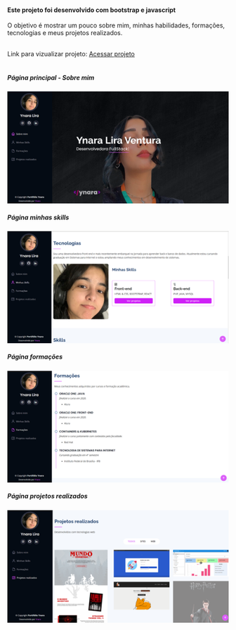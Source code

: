 <h4>Este projeto foi desenvolvido com bootstrap e javascript</h4>
<p>O objetivo é mostrar um pouco sobre mim, minhas habilidades, formações, tecnologias e meus projetos realizados.</p>
<br>
Link para vizualizar projeto: <a href="https://ynaralira.github.io/portifolio-ynara/">Acessar projeto</a>
<br>
<br>
<h5>Página principal - Sobre mim</h5>
<img src="assets/img/img-1.png">
<br>
<h5>Página minhas skills</h5>
<img src="assets/img/img-2.png">
<br>
<h5>Página formações</h5>
<img src="assets/img/img-3.png">
<br>
<h5>Página projetos realizados</h5>
<img src="assets/img/img-4.png">
